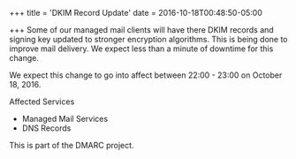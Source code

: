 +++
title = 'DKIM Record Update'
date = 2016-10-18T00:48:50-05:00

+++
Some of our managed mail clients will have there DKIM records and signing key updated to stronger encryption algorithms. This is being done to improve mail delivery. We expect less than a minute of downtime for this change.

We expect this change to go into affect between 22:00 - 23:00 on October 18, 2016.

Affected Services

 * Managed Mail Services
 * DNS Records

This is part of the DMARC project.
